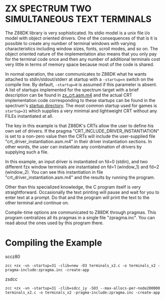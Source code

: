 # ZX SPECTRUM TWO SIMULTANEOUS TEXT TERMINALS

The Z88DK library is very sophisticated.  Its stdio model is a unix file i/o model with object oriented drivers.  One of the consequences of that is it is possible to create any number of terminal windows with varying characteristics including window sizes, fonts, scroll modes, and so on.  The object oriented nature of the implementation also means that you only pay for the terminal code once and then any number of additional terminals cost very little in terms of memory space because most of the code is shared.

In normal operation, the user communicates to Z88DK what he wants attached to stdin/stdout/stderr at startup with a `-startup=n` switch on the compile line.  By default, `-startup=0` is assumed if this parameter is absent.  A list of startups implemented for the spectrum target with a brief description can be found in [zx_crt.asm.m4](https://github.com/z88dk/z88dk/blob/master/libsrc/_DEVELOPMENT/target/zx/zx_crt.asm.m4#L39) and the actual CRT implementation code corresponding to these startups can be found in the spectrum's [startup directory](https://github.com/z88dk/z88dk/tree/master/libsrc/_DEVELOPMENT/target/zx/startup).  The most common startup used for games is `startup=31` which supplies a very minimal and lightweight CRT without any FILEs instantiated at all.

The key in this example is that Z88DK's CRTs allow the user to define his own set of drivers.  If the pragma "CRT_INCLUDE_DRIVER_INSTANTIATION" is set to a non-zero value then the CRTs will include the user-supplied file "crt_driver_instantiation.asm.m4" in their driver instantiation sections.  In other words, the user can instantiate any combination of drivers by supplying such a file.

In this example, an input driver is instantiated on fd=0 (stdin), and two different fzx window terminals are instantiated on fd=1 (window_1) and fd=2 (window_2).  You can see this instantiation in file "crt_driver_instantiation.asm.m4" and the results by running the program.

Other than this specialized knowledge, the C program itself is very straightforward.  Occasionally the text printing will pause and wait for you to enter text at a prompt.  Do that and the program will print the text to the other terminal and continue on.

Compile-time options are communicated to Z88DK through pragmas.  This program centralizes all its pragmas in a single file "zpragma.inc".  You can read about the ones used by this program there.

# Compiling the Example

sccz80
```
zcc +zx -vn -startup=31 -clib=new -O3 terminals_x2.c -o terminals_x2 -pragma-include:zpragma.inc -create-app
```
zsdcc
```
zcc +zx -vn -startup=31 -clib=sdcc_iy -SO3 --max-allocs-per-node200000 terminals_x2.c -o terminals_x2 -pragma-include:zpragma.inc -create-app
```
